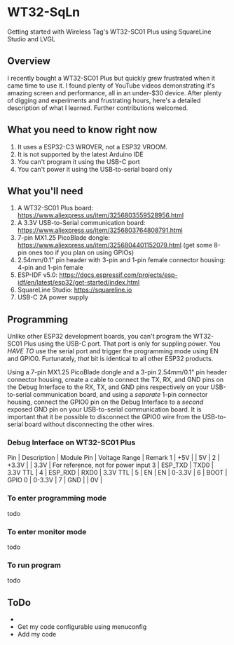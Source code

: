 # WT32-SqLn
Getting started with Wireless Tag's WT32-SC01 Plus using SquareLine Studio and LVGL

## Overview
I recently bought a WT32-SC01 Plus but quickly grew frustrated when it came time to use it.
I found plenty of YouTube videos demonstrating it's amazing screen and performance,
all in an under-$30 device. After plenty of digging and experiments and frustrating hours,
here's a detailed description of what I learned. Further contributions welcomed.

## What you need to know right now

1. It uses a ESP32-C3 WROVER, not a ESP32 VROOM.
1. It is not supported by the latest Arduino IDE
1. You can't program it using the USB-C port
1. You can't power it using the USB-to-serial board only

## What you'll need

1. A WT32-SC01 Plus board: https://www.aliexpress.us/item/3256803559528956.html
1. A 3.3V USB-to-Serial communication board: https://www.aliexpress.us/item/3256803764808791.html
1. 7-pin MX1.25 PicoBlade dongle: https://www.aliexpress.us/item/3256804401152079.html (get some 8-pin ones too if you plan on using GPIOs)
1. 2.54mm/0.1" pin header with 3-pin and 1-pin female connector housing: 4-pin and 1-pin female
1. ESP-IDF v5.0: https://docs.espressif.com/projects/esp-idf/en/latest/esp32/get-started/index.html
1. SquareLine Studio: https://squareline.io
1. USB-C 2A power supply

## Programming

Unlike other ESP32 development boards, you can't program the WT32-SC01 Plus using the USB-C port.
That port is only for suppling power.
You *HAVE TO* use the serial port and trigger the programming mode using EN and GPIO0.
Furtunately, *that* bit is identical to all other ESP32 products.

Using a 7-pin MX1.25 PicoBlade dongle and a 3-pin 2.54mm/0.1" pin header connector housing,
create a cable to connect the TX, RX, and GND pins on the Debug Interface
to the RX, TX, and GND pins respectively on your USB-to-serial communication board,
and using a *separate* 1-pin connector housing, connect the GPIO0 pin on the Debug Interface
to a *second* exposed GND pin on your USB-to-serial communication board.
It is important that it be possible to disconnect the GPIO0 wire from the USB-to-serial board
without disconnecting the other wires.

### Debug Interface on WT32-SC01 Plus
Pin | Description | Module Pin | Voltage Range | Remark
1 | +5V | | 5V |
2 | +3.3V | | 3.3V | For reference, not for power input
3 | ESP_TXD | TXD0 | 3.3V TTL |
4 | ESP_RXD | RXD0 | 3.3V TTL |
5 | EN | EN | 0-3.3V |
6 | BOOT | GPIO 0 | 0-3.3V | 
7 | GND | | 0V |

### To enter programming mode

todo

### To enter monitor mode

todo

### To run program

todo

## ToDo

*
* Get my code configurable using menuconfig
* Add my code